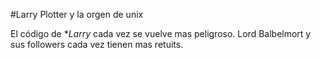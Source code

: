 #Larry Plotter y la orgen de unix

El código de **Larry* cada vez se vuelve mas peligroso.
Lord Balbelmort y sus followers cada vez tienen mas retuits.

